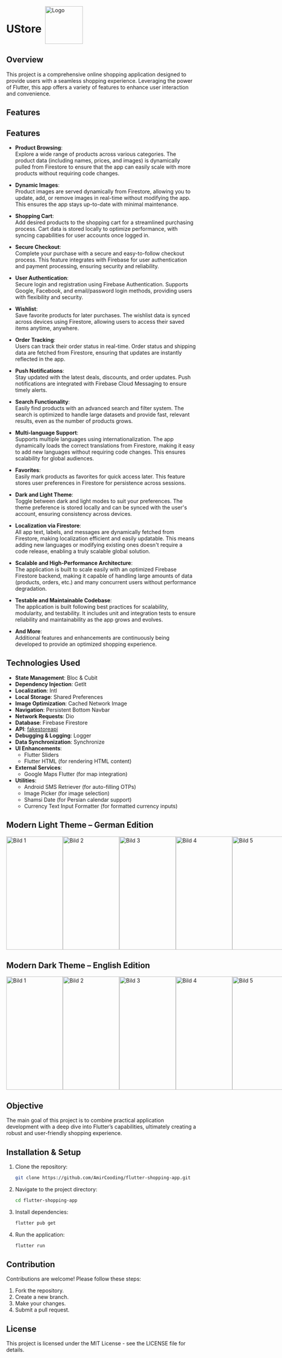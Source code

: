 <div style="display: flex; align-items: center;">
  <!-- Linke Seite mit Titel -->
  <h1>UStore</h1>

  <!-- Rechte Seite mit Logo -->
  <img src="https://github.com/user-attachments/assets/cbd7f3e0-8f17-46c7-b8f6-a83cc76d4de9" style="width: 100px; height: 100px; margin-left: 10px;" alt="Logo">
</div>





## Overview

This project is a comprehensive online shopping application designed to provide users with a seamless shopping experience. Leveraging the power of Flutter, this app offers a variety of features to enhance user interaction and convenience.

## Features


## Features

- **Product Browsing**:  
  Explore a wide range of products across various categories. The product data (including names, prices, and images) is dynamically pulled from Firestore to ensure that the app can easily scale with more products without requiring code changes.

- **Dynamic Images**:  
  Product images are served dynamically from Firestore, allowing you to update, add, or remove images in real-time without modifying the app. This ensures the app stays up-to-date with minimal maintenance.

- **Shopping Cart**:  
  Add desired products to the shopping cart for a streamlined purchasing process. Cart data is stored locally to optimize performance, with syncing capabilities for user accounts once logged in.

- **Secure Checkout**:  
  Complete your purchase with a secure and easy-to-follow checkout process. This feature integrates with Firebase for user authentication and payment processing, ensuring security and reliability.

- **User Authentication**:  
  Secure login and registration using Firebase Authentication. Supports Google, Facebook, and email/password login methods, providing users with flexibility and security.

- **Wishlist**:  
  Save favorite products for later purchases. The wishlist data is synced across devices using Firestore, allowing users to access their saved items anytime, anywhere.

- **Order Tracking**:  
  Users can track their order status in real-time. Order status and shipping data are fetched from Firestore, ensuring that updates are instantly reflected in the app.

- **Push Notifications**:  
  Stay updated with the latest deals, discounts, and order updates. Push notifications are integrated with Firebase Cloud Messaging to ensure timely alerts.

- **Search Functionality**:  
  Easily find products with an advanced search and filter system. The search is optimized to handle large datasets and provide fast, relevant results, even as the number of products grows.

- **Multi-language Support**:  
  Supports multiple languages using internationalization. The app dynamically loads the correct translations from Firestore, making it easy to add new languages without requiring code changes. This ensures scalability for global audiences.

- **Favorites**:  
  Easily mark products as favorites for quick access later. This feature stores user preferences in Firestore for persistence across sessions.

- **Dark and Light Theme**:  
  Toggle between dark and light modes to suit your preferences. The theme preference is stored locally and can be synced with the user's account, ensuring consistency across devices.

- **Localization via Firestore**:  
  All app text, labels, and messages are dynamically fetched from Firestore, making localization efficient and easily updatable. This means adding new languages or modifying existing ones doesn't require a code release, enabling a truly scalable global solution.

- **Scalable and High-Performance Architecture**:  
  The application is built to scale easily with an optimized Firebase Firestore backend, making it capable of handling large amounts of data (products, orders, etc.) and many concurrent users without performance degradation.

- **Testable and Maintainable Codebase**:  
  The application is built following best practices for scalability, modularity, and testability. It includes unit and integration tests to ensure reliability and maintainability as the app grows and evolves.

- **And More**:  
  Additional features and enhancements are continuously being developed to provide an optimized shopping experience.



## Technologies Used

- **State Management**: Bloc & Cubit
- **Dependency Injection**: GetIt
- **Localization**: Intl
- **Local Storage**: Shared Preferences
- **Image Optimization**: Cached Network Image
- **Navigation**: Persistent Bottom Navbar
- **Network Requests**: Dio
- **Database**: Firebase Firestore
- **API**: [fakestoreapi](https://fakestoreapi.com/)
- **Debugging & Logging**: Logger
- **Data Synchronization**: Synchronize
- **UI Enhancements**:
  - Flutter Sliders
  - Flutter HTML (for rendering HTML content)
- **External Services**:
  - Google Maps Flutter (for map integration)
- **Utilities**:
  - Android SMS Retriever (for auto-filling OTPs)
  - Image Picker (for image selection)
  - Shamsi Date (for Persian calendar support)
  - Currency Text Input Formatter (for formatted currency inputs)



## Modern Light Theme – German Edition

<div style="display: flex; justify-content: space-between; flex-wrap: nowrap;">
  <img src="https://github.com/user-attachments/assets/33228f24-5aea-47c7-a442-6c6077211818" style="width: 150px; height: 300px;" alt="Bild 1">
  <img src="https://github.com/user-attachments/assets/7aad5519-44f4-49b8-b60d-095b0d2f0e6f" style="width: 150px; height: 300px;" alt="Bild 2">
  <img src="https://github.com/user-attachments/assets/b92ea2c4-e2ab-4567-ba97-626a1b18cdd4" style="width: 150px; height: 300px;" alt="Bild 3">
  <img src="https://github.com/user-attachments/assets/92b9c503-8ab3-4f3b-a3f5-a4c5918d0d1c" style="width: 150px; height: 300px;" alt="Bild 4">
  <img src="https://github.com/user-attachments/assets/337e3063-253a-42f2-9055-6e8fe43f3aab" style="width: 150px; height: 300px;" alt="Bild 5">

</div>


## Modern Dark Theme – English Edition

<div style="display: flex; justify-content: space-between; flex-wrap: nowrap;">
   <img src="https://github.com/user-attachments/assets/6bb9ce30-5fa5-4318-8dd4-2a836a7130f4" style="width: 150px; height: 300px;" alt="Bild 1">
   <img src="https://github.com/user-attachments/assets/8454e208-52e1-41f5-ab33-d04cc3b923f9" style="width: 150px; height: 300px;" alt="Bild 2">
   <img src="https://github.com/user-attachments/assets/5fcc001f-67f2-4201-b8b2-def7800fd27c" style="width: 150px; height: 300px;" alt="Bild 3">
   <img src="https://github.com/user-attachments/assets/5d2d93da-8d14-4256-bf17-c904bc0ea4e8" style="width: 150px; height: 300px;" alt="Bild 4">
   <img src="https://github.com/user-attachments/assets/fc8bf12e-5112-4bf7-b0be-9eab951b75d5" style="width: 150px; height: 300px;" alt="Bild 5">
</div>





## Objective

The main goal of this project is to combine practical application development with a deep dive into Flutter’s capabilities, ultimately creating a robust and user-friendly shopping experience.

## Installation & Setup

1. Clone the repository:
   ```sh
   git clone https://github.com/AmirCooding/flutter-shopping-app.git
   ```
2. Navigate to the project directory:
   ```sh
   cd flutter-shopping-app
   ```
3. Install dependencies:
   ```sh
   flutter pub get
   ```
4. Run the application:
   ```sh
   flutter run
   ```

## Contribution

Contributions are welcome! Please follow these steps:

1. Fork the repository.
2. Create a new branch.
3. Make your changes.
4. Submit a pull request.

## License

This project is licensed under the MIT License - see the LICENSE file for details.


